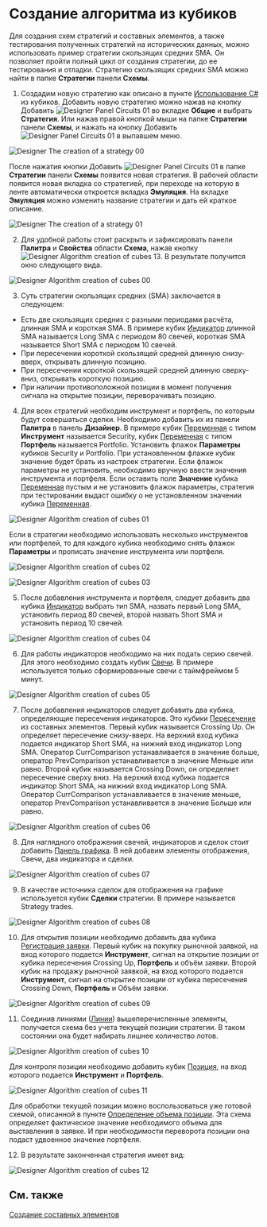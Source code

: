 # Создание алгоритма из кубиков

Для создания схем стратегий и составных элементов, а также тестирования полученных стратегий на исторических данных, можно использовать пример стратегии скользящих средних SMA. Он позволяет пройти полный цикл от создания стратегии, до ее тестирования и отладки. Стратегию скользящих средних SMA можно найти в папке **Стратегии** панели **Схемы**.

1. Создадим новую стратегию как описано в пункте [Использование C\#](Designer_Creating_strategy_from_code.md) из кубиков. Добавить новую стратегию можно нажав на кнопку Добавить ![Designer Panel Circuits 01](../images/Designer_Panel_Circuits_01.png) во вкладке **Общие** и выбрать **Стратегия**. Или нажав правой кнопкой мыши на папке **Стратегии** панели **Схемы**, и нажать на кнопку Добавить ![Designer Panel Circuits 01](../images/Designer_Panel_Circuits_01.png) в выпавшем меню.

![Designer The creation of a strategy 00](../images/Designer_creation_of_strategy_00.png)

После нажатия кнопки Добавить ![Designer Panel Circuits 01](../images/Designer_Panel_Circuits_01.png) в папке **Стратегии** панели **Схемы** появится новая стратегия. В рабочей области появится новая вкладка со стратегией, при переходе на которую в ленте автоматически откроется вкладка **Эмуляция**. На вкладке **Эмуляция** можно изменить название стратегии и дать ей краткое описание.

![Designer The creation of a strategy 01](../images/Designer_creation_of_strategy_01.png)

2. Для удобной работы стоит раскрыть и зафиксировать панели **Палитра** и **Свойства** области **Схема**, нажав кнопку ![Designer Algorithm creation of cubes 13](../images/Designer_Algorithm_creation_of_elements_13.png). В результате получится окно следующего вида.

![Designer Algorithm creation of cubes 00](../images/Designer_Algorithm_creation_of_elements_00.png)

3. Суть стратегии скользящих средних (SMA) заключается в следующем:

- Есть две скользящих средних с разными периодами расчёта, длинная SMA и короткая SMA. В примере кубик [Индикатор](Designer_Indicator.md) длинной SMA называется Long SMA с периодом 80 свечей, короткая SMA называется Short SMA с периодом 10 свечей.
- При пересечении короткой скользящей средней длинную снизу\-вверх, открывать длинную позицию.
- При пересечении короткой скользящей средней длинную сверху\-вниз, открывать короткую позицию.
- При наличии противоположной позиции в момент получения сигнала на открытие позиции, переворачивать позицию.

4. Для всех стратегий необходим инструмент и портфель, по которым будут совершаться сделки. Необходимо добавить их из панели **Палитра** в панель **Дизайнер**. В примере кубик [Переменная](Designer_Variable.md) с типом **Инструмент** называется Security, кубик [Переменная](Designer_Variable.md) с типом **Портфель** называется Portfolio. Установить флажок **Параметры** кубиков Security и Portfolio. При установленном флажке кубик значение будет брать из настроек стратегии. Если флажок параметры не установить, необходимо вручную ввести значения инструмента и портфеля. Если оставить поле **Значение** кубика [Переменная](Designer_Variable.md) пустым и не установить флажок параметры, стратегия при тестировании выдаст ошибку о не установленном значении кубика [Переменная](Designer_Variable.md).

![Designer Algorithm creation of cubes 01](../images/Designer_Algorithm_creation_of_elements_01.png)

Если в стратегии необходимо использовать несколько инструментов или портфелей, то для каждого кубика необходимо снять флажок **Параметры** и прописать значение инструмента или портфеля.

![Designer Algorithm creation of cubes 02](../images/Designer_Algorithm_creation_of_elements_02.png)

![Designer Algorithm creation of cubes 03](../images/Designer_Algorithm_creation_of_elements_03.png)

5. После добавления инструмента и портфеля, следует добавить два кубика [Индикатор](Designer_Indicator.md) выбрать тип SMA, назвать первый Long SMA, установить период 80 свечей, второй назвать Short SMA и установить период 10 свечей.

![Designer Algorithm creation of cubes 04](../images/Designer_Algorithm_creation_of_elements_04.png)

6. Для работы индикаторов необходимо на них подать серию свечей. Для этого необходимо создать кубик [Свечи](Designer_Candles.md). В примере используется только сформированные свечи с таймфреймом 5 минут.

![Designer Algorithm creation of cubes 05](../images/Designer_Algorithm_creation_of_elements_05.png)

7. После добавления индикаторов следует добавить два кубика, определяющие пересечения индикаторов. Это кубики [Пересечение](Designer_Crossing.md) из составных элементов. Первый кубик называется Crossing Up. Он определяет пересечение снизу\-вверх. На верхний вход кубика подается индикатор Short SMA, на нижний вход индикатор Long SMA. Оператор CurrComparison устанавливается в значение больше, оператор PrevComparison устанавливается в значение Меньше или равно. Второй кубик называется Crossing Down, он определяет пересечение сверху вниз. На верхний вход кубика подается индикатор Short SMA, на нижний вход индикатор Long SMA. Оператор CurrComparison устанавливается в значение меньше, оператор PrevComparison устанавливается в значение Больше или равно.

![Designer Algorithm creation of cubes 06](../images/Designer_Algorithm_creation_of_elements_06.png)

8. Для наглядного отображения свечей, индикаторов и сделок стоит добавить [Панель графика](Designer_Panel_graphics.md). В ней добавим элементы отображения, Свечи, два индикатора и сделки.

![Designer Algorithm creation of cubes 07](../images/Designer_Algorithm_creation_of_elements_07.png)

9. В качестве источника сделок для отображения на графике используется кубик **Сделки** стратегии. В примере называется Strategy trades.

![Designer Algorithm creation of cubes 08](../images/Designer_Algorithm_creation_of_elements_08.png)

10. Для открытия позиции необходимо добавить два кубика [Регистрация заявки](Designer_Position_opening.md). Первый кубик на покупку рыночной заявкой, на вход которого подается **Инструмент**, сигнал на открытие позиции от кубика пересечения Crossing Up, **Портфель** и объём заявки. Второй кубик на продажу рыночной заявкой, на вход которого подается **Инструмент**, сигнал на открытие позиции от кубика пересечения Crossing Down, **Портфель** и Объём заявки.

![Designer Algorithm creation of cubes 09](../images/Designer_Algorithm_creation_of_elements_09.png)

11. Соединив линиями ([Линии](Designer_Line.md)) вышеперечисленные элементы, получается схема без учета текущей позиции стратегии. В таком состоянии она будет набирать лишнее количество лотов.

![Designer Algorithm creation of cubes 10](../images/Designer_Algorithm_creation_of_elements_10.png)

Для контроля позиции необходимо добавить кубик [Позиция](Designer_Position.md), на вход которого подается **Инструмент** и **Портфель**.

![Designer Algorithm creation of cubes 11](../images/Designer_Algorithm_creation_of_elements_11.png)

Для обработки текущей позиции можно воспользоваться уже готовой схемой, описанной в пункте [Определение объема позиции](Designer_Determination_of_volume_position.md). Эта схема определяет фактическое значение необходимого объема для выставления в заявке. И при необходимости переворота позиции она подаст удвоенное значение портфеля.

12. В результате законченная стратегия имеет вид:

![Designer Algorithm creation of cubes 12](../images/Designer_Algorithm_creation_of_elements_12.png)

## См. также

[Создание составных элементов](Designer_Creating_composite_elements.md)
